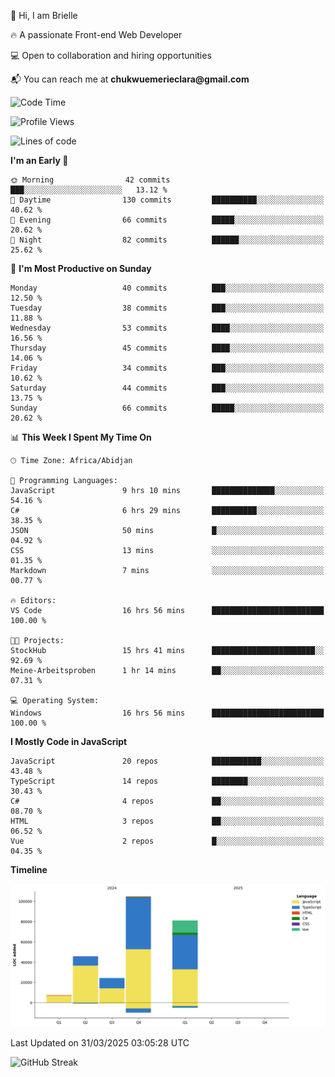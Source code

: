 <div align="left">
  <p>👋 Hi, I am Brielle</p>
  <p>🔥 A passionate Front-end Web Developer</p>
  <p>💻 Open to collaboration and hiring opportunities</p>
  <p>📬 You can reach me at <strong>chukwuemerieclara@gmail.com</strong></p>
</div>


 
 <!--START_SECTION:waka-->
![Code Time](http://img.shields.io/badge/Code%20Time-562%20hrs%2010%20mins-blue)

![Profile Views](http://img.shields.io/badge/Profile%20Views-0-blue)

![Lines of code](https://img.shields.io/badge/From%20Hello%20World%20I%27ve%20Written-262.8%20thousand%20lines%20of%20code-blue)

**I'm an Early 🐤** 

```text
🌞 Morning                42 commits          ███░░░░░░░░░░░░░░░░░░░░░░   13.12 % 
🌆 Daytime                130 commits         ██████████░░░░░░░░░░░░░░░   40.62 % 
🌃 Evening                66 commits          █████░░░░░░░░░░░░░░░░░░░░   20.62 % 
🌙 Night                  82 commits          ██████░░░░░░░░░░░░░░░░░░░   25.62 % 
```
📅 **I'm Most Productive on Sunday** 

```text
Monday                   40 commits          ███░░░░░░░░░░░░░░░░░░░░░░   12.50 % 
Tuesday                  38 commits          ███░░░░░░░░░░░░░░░░░░░░░░   11.88 % 
Wednesday                53 commits          ████░░░░░░░░░░░░░░░░░░░░░   16.56 % 
Thursday                 45 commits          ████░░░░░░░░░░░░░░░░░░░░░   14.06 % 
Friday                   34 commits          ███░░░░░░░░░░░░░░░░░░░░░░   10.62 % 
Saturday                 44 commits          ███░░░░░░░░░░░░░░░░░░░░░░   13.75 % 
Sunday                   66 commits          █████░░░░░░░░░░░░░░░░░░░░   20.62 % 
```


📊 **This Week I Spent My Time On** 

```text
🕑︎ Time Zone: Africa/Abidjan

💬 Programming Languages: 
JavaScript               9 hrs 10 mins       ██████████████░░░░░░░░░░░   54.16 % 
C#                       6 hrs 29 mins       ██████████░░░░░░░░░░░░░░░   38.35 % 
JSON                     50 mins             █░░░░░░░░░░░░░░░░░░░░░░░░   04.92 % 
CSS                      13 mins             ░░░░░░░░░░░░░░░░░░░░░░░░░   01.35 % 
Markdown                 7 mins              ░░░░░░░░░░░░░░░░░░░░░░░░░   00.77 % 

🔥 Editors: 
VS Code                  16 hrs 56 mins      █████████████████████████   100.00 % 

🐱‍💻 Projects: 
StockHub                 15 hrs 41 mins      ███████████████████████░░   92.69 % 
Meine-Arbeitsproben      1 hr 14 mins        ██░░░░░░░░░░░░░░░░░░░░░░░   07.31 % 

💻 Operating System: 
Windows                  16 hrs 56 mins      █████████████████████████   100.00 % 
```

**I Mostly Code in JavaScript** 

```text
JavaScript               20 repos            ███████████░░░░░░░░░░░░░░   43.48 % 
TypeScript               14 repos            ████████░░░░░░░░░░░░░░░░░   30.43 % 
C#                       4 repos             ██░░░░░░░░░░░░░░░░░░░░░░░   08.70 % 
HTML                     3 repos             ██░░░░░░░░░░░░░░░░░░░░░░░   06.52 % 
Vue                      2 repos             █░░░░░░░░░░░░░░░░░░░░░░░░   04.35 % 
```



**Timeline**

![Lines of Code chart](https://raw.githubusercontent.com/Brielle28/Brielle28/main/assets/bar_graph.png)


 Last Updated on 31/03/2025 03:05:28 UTC
<!--END_SECTION:waka-->

![GitHub Streak](https://github-readme-streak-stats.herokuapp.com/?user=Brielle28)




